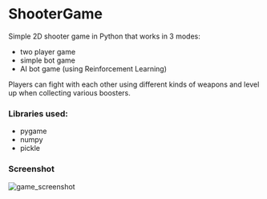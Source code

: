 # ShooterGame

Simple 2D shooter game in Python that works in 3 modes:
- two player game
- simple bot game 
- AI bot game (using Reinforcement Learning)

Players can fight with each other using different kinds of weapons and level up when collecting various boosters.

### Libraries used:
- pygame
- numpy
- pickle


### Screenshot
![game_screenshot](https://user-images.githubusercontent.com/57232206/123749508-cde5c600-d8b5-11eb-86fc-4ef4ce282b11.png)
